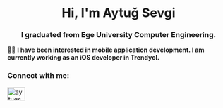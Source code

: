<h1 align="center">Hi, I'm Aytuğ Sevgi</h1>
<h3 align="center">I graduated from Ege University Computer Engineering.</h3>

👨‍💻 **I have been interested in mobile application development. I am currently working as an iOS developer in Trendyol.**




<h3 align="left">Connect with me:</h3>
<p align="left">
<a href="https://linkedin.com/in/aytugsevgi" target="blank"><img align="center" src="https://www.vectorlogo.zone/logos/linkedin/linkedin-icon.svg" alt="aytugsevgi" height="30" width="40" /></a>
</p>
